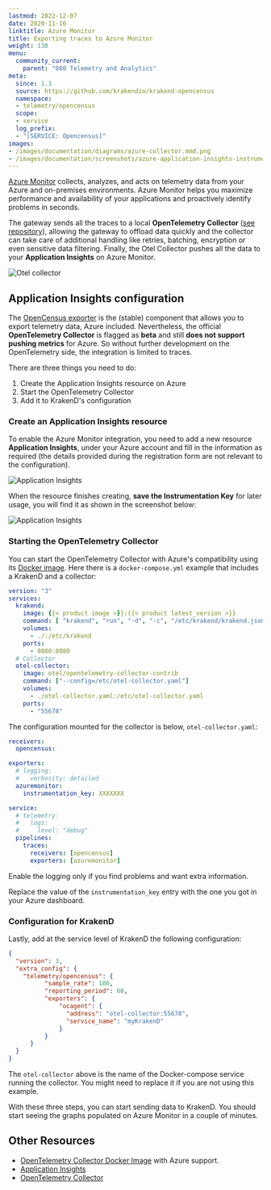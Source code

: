 ```yaml
---
lastmod: 2022-12-07
date: 2020-11-16
linktitle: Azure Monitor
title: Exporting traces to Azure Monitor
weight: 130
menu:
  community_current:
    parent: "080 Telemetry and Analytics"
meta:
  since: 1.1
  source: https://github.com/krakendio/krakend-opencensus
  namespace:
  - telemetry/opencensus
  scope:
  - service
  log_prefix:
  - "[SERVICE: Opencensus]"
images:
- /images/documentation/diagrams/azure-collector.mmd.png
- /images/documentation/screenshots/azure-application-insights-instrumentation-key.png
---
```


[Azure Monitor](https://azure.microsoft.com/en-us/services/monitor/) collects, analyzes, and acts on telemetry data from your Azure and on-premises environments. Azure Monitor helps you maximize performance and availability of your applications and proactively identify problems in seconds.

The gateway sends all the traces to a local **OpenTelemetry Collector** ([see repository](https://github.com/open-telemetry/opentelemetry-collector-contrib/tree/main/exporter/azuremonitorexporter)), allowing the gateway to offload data quickly and the collector can take care of additional handling like retries, batching, encryption or even sensitive data filtering. Finally, the Otel Collector pushes all the data to your **Application Insights** on Azure Monitor.

![Otel collector](/images/documentation/diagrams/azure-collector.mmd.png)

## Application Insights configuration
The [OpenCensus exporter](/docs/telemetry/opencensus/) is the (stable) component that allows you to export telemetry data, Azure included. Nevertheless, the official **OpenTelemetry Collector** is flagged as **beta** and still **does not support pushing metrics** for Azure. So without further development on the OpenTelemetry side, the integration is limited to traces.

There are three things you need to do:

1) Create the Application Insights resource on Azure
2) Start the OpenTelemetry Collector
3) Add it to KrakenD's configuration

### Create an Application Insights resource
To enable the Azure Monitor integration, you need to add a new resource **Application Insights**, under your Azure account and fill in the information as required (the details provided during the registration form are not relevant to the configuration).

![Application Insights](/images/documentation/screenshots/azure-application-insights.png)

When the resource finishes creating, **save the Instrumentation Key** for later usage, you will find it as shown in the screenshot below:

![Application Insights](/images/documentation/screenshots/azure-application-insights-instrumentation-key.png)

### Starting the OpenTelemetry Collector
You can start the OpenTelemetry Collector with Azure's compatibility using its [Docker image](https://hub.docker.com/r/otel/opentelemetry-collector-contrib). Here there is a `docker-compose.yml` example that includes a KrakenD and a collector:

```yaml
version: "3"
services:
  krakend:
    image: {{< product image >}}:{{< product latest_version >}}
    command: [ "krakend", "run", "-d", "-c", "/etc/krakend/krakend.json"]
    volumes:
      - ./:/etc/krakend
    ports:
      - 8080:8080
  # Collector
  otel-collector:
    image: otel/opentelemetry-collector-contrib
    command: ["--config=/etc/otel-collector.yaml"]
    volumes:
      - ./otel-collector.yaml:/etc/otel-collector.yaml
    ports:
      - "55678"
```

The configuration mounted for the collector is below, `otel-collector.yaml`:

```yaml
receivers:
  opencensus:

exporters:
  # logging:
  #   verbosity: detailed
  azuremonitor:
    instrumentation_key: XXXXXXX

service:
  # telemetry:
  #   logs:
  #     level: "debug"
  pipelines:
    traces:
      receivers: [opencensus]
      exporters: [azuremonitor]
```
Enable the logging only if you find problems and want extra information.

Replace the value of the `instrumentation_key` entry with the one you got in your Azure dashboard.

### Configuration for KrakenD
Lastly, add at the service level of KrakenD the following configuration:

```json
{
  "version": 3,
  "extra_config": {
    "telemetry/opencensus": {
          "sample_rate": 100,
          "reporting_period": 60,
          "exporters": {
              "ocagent": {
                "address": "otel-collector:55678",
                "service_name": "myKrakenD"
              }
          }
      }
  }
}
```
The `otel-collector` above is the name of the Docker-compose service running the collector. You might need to replace it if you are not using this example.

With these three steps, you can start sending data to KrakenD. You should start seeing the graphs populated on Azure Monitor in a couple of minutes.

## Other Resources

- [OpenTelemetry Collector Docker Image](https://hub.docker.com/r/otel/opentelemetry-collector-contrib) with Azure support.
- [Application Insights](https://learn.microsoft.com/en-us/azure/azure-monitor/app/app-insights-overview?tabs=net)
- [OpenTelemetry Collector](https://opentelemetry.io/docs/collector/)